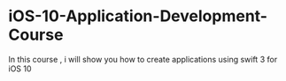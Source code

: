 # iOS-10-Application-Development-Course
In this course , i will show you how to create applications using swift 3 for iOS 10
